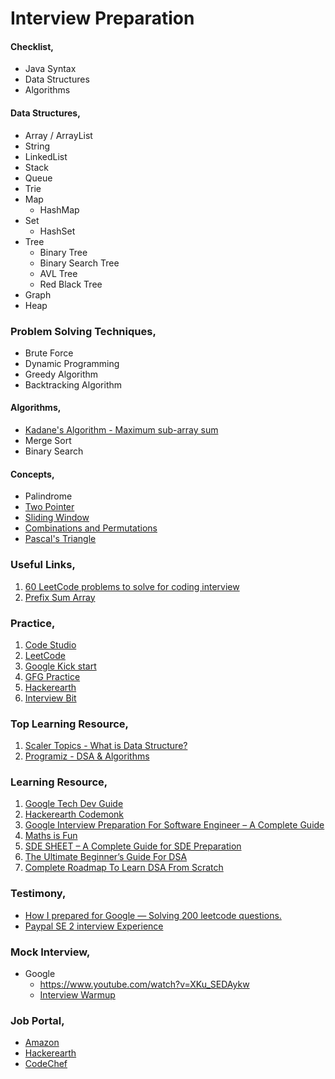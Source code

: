 # Interview Preparation

#### Checklist,
- Java Syntax
- Data Structures
- Algorithms

#### Data Structures,
- Array / ArrayList
- String
- LinkedList
- Stack
- Queue
- Trie
- Map
    - HashMap
- Set
    - HashSet
- Tree
    - Binary Tree
    - Binary Search Tree
    - AVL Tree
    - Red Black Tree
- Graph
- Heap

### Problem Solving Techniques,
- Brute Force
- Dynamic Programming
- Greedy Algorithm
- Backtracking Algorithm

#### Algorithms,
- [Kadane's Algorithm - Maximum sub-array sum](https://medium.com/@rsinghal757/kadanes-algorithm-dynamic-programming-how-and-why-does-it-work-3fd8849ed73d)
- Merge Sort
- Binary Search

#### Concepts,
- Palindrome
- [Two Pointer](https://medium.com/analytics-vidhya/array-two-pointers-4b8d62d2b8a)
- [Sliding Window](https://janac.medium.com/what-is-the-sliding-window-algorithm-f9fcfe92b853)
- [Combinations and Permutations](https://www.mathsisfun.com/combinatorics/combinations-permutations.html)
- [Pascal's Triangle](https://www.mathsisfun.com/pascals-triangle.html)

### Useful Links,
1. [60 LeetCode problems to solve for coding interview](https://medium.com/@koheiarai94/60-leetcode-questions-to-prepare-for-coding-interview-8abbb6af589e)
2. [Prefix Sum Array](https://www.geeksforgeeks.org/prefix-sum-array-implementation-applications-competitive-programming/)

### Practice,
1. [Code Studio](https://www.codingninjas.com/codestudio/problems)
2. [LeetCode](https://leetcode.com/problemset/all/)
3. [Google Kick start](https://codingcompetitions.withgoogle.com/kickstart)
4. [GFG Practice](https://practice.geeksforgeeks.org/explore?page=1&sortBy=submissions)
5. [Hackerearth](https://www.hackerearth.com/practice/interviews/)
6. [Interview Bit](https://www.interviewbit.com/coding-interview-questions/)

### Top Learning Resource,
1. [Scaler Topics - What is Data Structure?](https://www.scaler.com/topics/data-structures/what-is-data-structure/)
2. [Programiz - DSA & Algorithms](https://www.programiz.com/dsa/algorithm)

### Learning Resource,
1. [Google Tech Dev Guide](https://techdevguide.withgoogle.com/paths/)
2. [Hackerearth Codemonk](https://www.hackerearth.com/practice/codemonk/)
3. [Google Interview Preparation For Software Engineer – A Complete Guide](https://www.geeksforgeeks.org/google-interview-preparation-for-software-engineer-a-complete-guide/)
4. [Maths is Fun](https://www.mathsisfun.com/)
5. [SDE SHEET – A Complete Guide for SDE Preparation](https://www.geeksforgeeks.org/sde-sheet-a-complete-guide-for-sde-preparation/)
6. [The Ultimate Beginner’s Guide For DSA](https://www.geeksforgeeks.org/the-ultimate-beginners-guide-for-dsa/)
7. [Complete Roadmap To Learn DSA From Scratch](https://www.geeksforgeeks.org/complete-roadmap-to-learn-dsa-from-scratch/)

### Testimony,
- [How I prepared for Google — Solving 200 leetcode questions.](https://medium.com/@siddhism/how-i-prepared-for-google-0-leetcode-questions-to-200-questions-e37690ebce85)
- [Paypal SE 2 interview Experience](https://medium.com/@rayrmd96/paypal-se-2-interview-experience-7bfd3bc9c4eb)

### Mock Interview,
- Google
    - https://www.youtube.com/watch?v=XKu_SEDAykw
    - [Interview Warmup](https://grow.google/certificates/interview-warmup/)

### Job Portal,
- [Amazon](https://www.amazon.jobs/en/job_categories/software-development)
- [Hackerearth](https://www.hackerearth.com/challenges/)
- [CodeChef](https://www.codechef.com/contests/)
